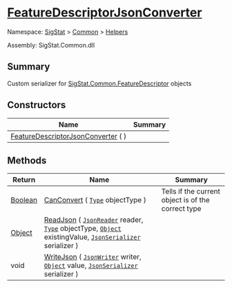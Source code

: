 # [FeatureDescriptorJsonConverter](./FeatureDescriptorJsonConverter.md)

Namespace: [SigStat]() > [Common](./../README.md) > [Helpers](./README.md)

Assembly: SigStat.Common.dll

## Summary
Custom serializer for [SigStat.Common.FeatureDescriptor](./Signature.md) objects

## Constructors

| Name | Summary | 
| --- | --- | 
| [FeatureDescriptorJsonConverter](./../../../ctor/FeatureDescriptorJsonConverter-100664022.md) (  ) |  | 


## Methods

| Return | Name | Summary | 
| --- | --- | --- | 
| [Boolean](https://docs.microsoft.com/en-us/dotnet/api/System.Boolean) | [CanConvert](./Methods/FeatureDescriptorJsonConverter-100664019.md) ( [`Type`](https://docs.microsoft.com/en-us/dotnet/api/System.Type) objectType ) | Tells if the current object is of the correct type | 
| [Object](https://docs.microsoft.com/en-us/dotnet/api/System.Object) | [ReadJson](./Methods/FeatureDescriptorJsonConverter-100664020.md) ( [`JsonReader`](./FeatureDescriptorJsonConverter.md) reader, [`Type`](https://docs.microsoft.com/en-us/dotnet/api/System.Type) objectType, [`Object`](https://docs.microsoft.com/en-us/dotnet/api/System.Object) existingValue, [`JsonSerializer`](./FeatureDescriptorJsonConverter.md) serializer ) |  | 
| void | [WriteJson](./Methods/FeatureDescriptorJsonConverter-100664021.md) ( [`JsonWriter`](./FeatureDescriptorJsonConverter.md) writer, [`Object`](https://docs.microsoft.com/en-us/dotnet/api/System.Object) value, [`JsonSerializer`](./FeatureDescriptorJsonConverter.md) serializer ) |  | 


